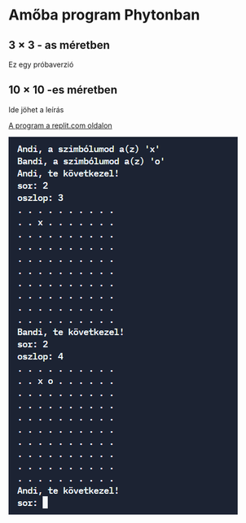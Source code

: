 # Amőba program Phytonban
## 3 × 3 - as méretben
Ez egy próbaverzió

## 10 × 10 -es méretben
Ide jöhet a leírás

[A program a replit.com oldalon](https://replit.com/@bkata/SandybrownShorttermMass#main.py)

![kep.PNG](kep.PNG)
